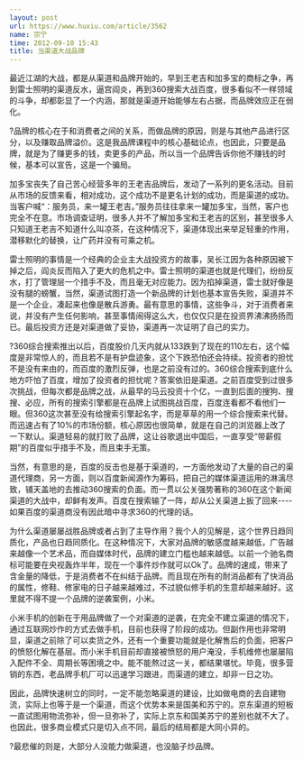 ```yaml
---
layout: post
url: https://www.huxiu.com/article/3562
name: 宗宁
time: 2012-09-10 15:43
title: 当渠道大战品牌
---
```

最近江湖的大战，都是从渠道和品牌开始的，早到王老吉和加多宝的商标之争，再到雷士照明的渠道反水，逼宫阎炎，再到360搜索大战百度，很多看似不一样领域的斗争，却都彰显了一个内涵，那就是渠道开始能够左右占据，而品牌效应正在弱化。

?品牌的核心在于和消费者之间的关系，而做品牌的原因，则是与其他产品进行区分，以及赚取品牌溢价。这是我品牌课程中的核心基础论点，也因此，只要是品牌，就是为了赚更多的钱，卖更多的产品，所以当一个品牌告诉你他不赚钱的时候，基本可以宣告，这是一个骗局。

加多宝丧失了自己苦心经营多年的王老吉品牌后，发动了一系列的更名活动。目前从市场的反馈来看，相对成功，这个成功不是更名计划的成功，而是渠道的成功。当客户喊“：服务员，来一罐王老吉。”服务员往往拿来一罐加多宝，当然，客户也完全不在意。市场调查证明，很多人并不了解加多宝和王老吉的区别，甚至很多人只知道王老吉不知道什么叫凉茶，在这种情况下，渠道体现出来举足轻重的作用，潜移默化的替换，让广药并没有可乘之机。

雷士照明的事情是一个经典的企业主大战投资方的故事，吴长江因为各种原因被下掉之后，阎炎反而陷入了更大的危机之中。雷士照明的渠道也就是代理们，纷纷反水，打了管理层一个措手不及，而且毫无对应能力。因为掐掉渠道，雷士就好像是没有腿的螃蟹，当然，渠道试图打造一个新品牌的计划也基本宣告失败，渠道并不是一个企业，凑起来也像是散兵游勇。最有意思的事情，这些争斗，对于消费者来说，并没有产生任何影响，甚至事情闹得这么大，也仅仅只是在投资界沸沸扬扬而已。最后投资方还是对渠道做了妥协，渠道再一次证明了自己的实力。

?360综合搜索推出以后，百度股价几天内就从133跌到了现在的110左右，这个幅度是非常惊人的，而且若不是有护盘迹象，这个下跌恐怕还会持续。投资者的担忧不是没有来由的，而百度的激烈反弹，也是之前没有过的。360综合搜索到底什么地方吓怕了百度，增加了投资者的担忧呢？答案依旧是渠道。之前百度受到过很多次挑战，但每次都是品牌之战，从最早的马云投资十个亿，一直到后面的搜狗、搜搜、必应，所有的搜索引擎都是在品牌上试图挑战百度，百度连看都不看他们一眼。但360这次甚至没有给搜索引擎起名字，而是草草的用一个综合搜索来代替。而迅速占有了10%的市场份额，核心原因也很简单，就是在自己的浏览器上改了一下默认。渠道轻易的就打败了品牌，这让谷歌退出中国后，一直享受“带薪假期”的百度似乎措手不及，而且束手无策。

当然，有意思的是，百度的反击也是基于渠道的，一方面他发动了大量的自己的渠道代理商，另一方面，则以百度新闻源作为筹码，把自己的媒体渠道运用的淋漓尽致，铺天盖地的去推动360搜索的负面。而一贯以公关强势著称的360在这个新闻渠道的大战中，却鲜有发声。百度在搜索输了一阵，却从公关渠道上扳了回来----如果百度的渠道商没有因此暗中寻求360的代理的话。

为什么渠道屡屡战胜品牌或者占到了主导作用？我个人的见解是，这个世界日趋同质化，产品也日趋同质化。在这种情况下，大家对品牌的敏感度越来越低，广告越来越像一个艺术品，而自媒体时代，品牌的建立门槛也越来越低。以前一个驰名商标可能要在央视轰炸半年，现在一个事件炒作就可以Ok了。品牌的速成，带来了含金量的降低，于是消费者不在纠结于品牌。而且现在所有的耐消品都有了快消品的属性，修鞋、修家电的日子越来越难过，不过貌似修手机的生意却越来越好。这里就不得不提一个品牌的逆袭案例，小米。

小米手机的创新在于用品牌做了一个对渠道的逆袭，在完全不建立渠道的情况下，通过互联网炒作的方式去做手机，目前也获得了阶段的成功。但副作用也非常明显，渠道之前除了可以卖货之外，还有一个重要功能就是化解售后的负面，把客户的愤怒化解在基层。而小米手机目前却直接被愤怒的用户淹没，手机维修也屡屡陷入配件不全、周期长等困境之中。能不能熬过这一关，都结果堪忧。毕竟，很多营销的东西，老品牌手机厂可以迅速学习跟进，而渠道的建立，却非一日之功。

因此，品牌快速树立的同时，一定不能忽略渠道的建设，比如做电商的去自建物流，实际上也等于是一个渠道，而这个优势本来是国美和苏宁的。京东渠道的短板一直试图用物流弥补，但一旦弥补了，实际上京东和国美苏宁的差别也就不大了。也因此，很多商业模式只是切入点不同，最后的结局都是大同小异的。

?最悲催的则是，大部分人没能力做渠道，也没脑子炒品牌。

